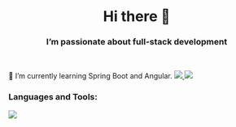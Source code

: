 <h1 align="center"> Hi there 👋 </h1>
<h3 align="center">I’m passionate about full-stack development</h3>
<br>

🌱 I’m currently learning Spring Boot and Angular.
<a href="[https://www.w3schools.com/cs/](https://spring.io/projects/spring-boot)" target="_blank" rel="noreferrer"> <img src="[https://img.shields.io/badge/HTML-239120?style=for-the-badge&logo=html5&logoColor=white](https://img.shields.io/badge/Spring-6DB33F?style=for-the-badge&logo=spring&logoColor=white)"/> </a>
<a href="[https://www.w3schools.com/cs/](https://spring.io/projects/spring-boot)" target="_blank" rel="noreferrer"> <img src="[[https://img.shields.io/badge/HTML-239120?style=for-the-badge&logo=html5&logoColor=white](https://img.shields.io/badge/Spring-6DB33F?style=for-the-badge&logo=spring&logoColor=white)](https://img.shields.io/badge/Angular-DD0031?style=for-the-badge&logo=angular&logoColor=white)"/> </a>

<h3 align="left">Languages and Tools:</h3>

<a href="https://www.w3schools.com/cs/" target="_blank" rel="noreferrer"> <img src="https://img.shields.io/badge/HTML-239120?style=for-the-badge&logo=html5&logoColor=white"/> </a>

